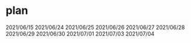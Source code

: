 # plan

2021/06/15
2021/06/24
2021/06/25
2021/06/26
2021/06/27
2021/06/28
2021/06/29
2021/06/30
2021/07/01
2021/07/03
2021/07/04
